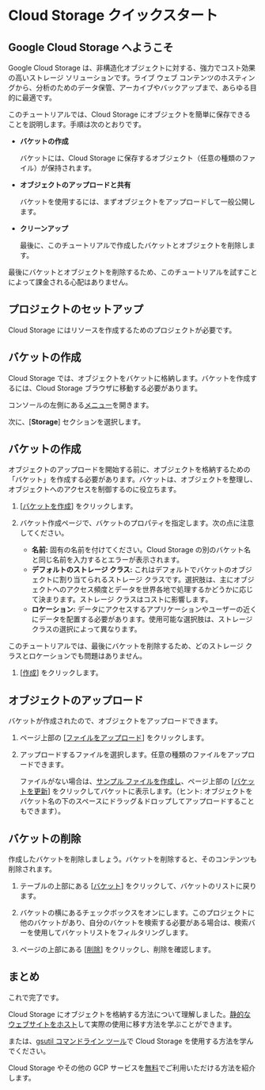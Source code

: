 # Cloud Storage クイックスタート

## Google Cloud Storage へようこそ

<walkthrough-tutorial-url url="https://cloud.google.com/storage/docs/quickstart-console"></walkthrough-tutorial-url>

Google Cloud Storage は、非構造化オブジェクトに対する、強力でコスト効果の高いストレージ ソリューションです。ライブ ウェブ コンテンツのホスティングから、分析のためのデータ保管、アーカイブやバックアップまで、あらゆる目的に最適です。

このチュートリアルでは、Cloud Storage にオブジェクトを簡単に保存できることを説明します。手順は次のとおりです。

  *  **バケットの作成**

     バケットには、Cloud Storage に保存するオブジェクト（任意の種類のファイル）が保持されます。

  *  **オブジェクトのアップロードと共有**

     バケットを使用するには、まずオブジェクトをアップロードして一般公開します。

  *  **クリーンアップ**

     最後に、このチュートリアルで作成したバケットとオブジェクトを削除します。

最後にバケットとオブジェクトを削除するため、このチュートリアルを試すことによって課金される心配はありません。

## プロジェクトのセットアップ

Cloud Storage にはリソースを作成するためのプロジェクトが必要です。

<walkthrough-project-billing-setup></walkthrough-project-billing-setup>

## バケットの作成

Cloud Storage では、オブジェクトをバケットに格納します。バケットを作成するには、Cloud Storage ブラウザに移動する必要があります。

コンソールの左側にある[メニュー][spotlight-menu]を開きます。

次に、[**Storage**] セクションを選択します。

<walkthrough-menu-navigation sectionid="STORAGE_SECTION"></walkthrough-menu-navigation>

## バケットの作成

オブジェクトのアップロードを開始する前に、オブジェクトを格納するための「バケット」を作成する必要があります。バケットは、オブジェクトを整理し、オブジェクトへのアクセスを制御するのに役立ちます。

  1. [[バケットを作成](walkthrough://spotlight-pointer?cssSelector=#p6ntest-cloudstorage-create-first-bucket-button,)] をクリックします。

  1. バケット作成ページで、バケットのプロパティを指定します。次の点に注意してください。

     *  **名前:** 固有の名前を付けてください。Cloud Storage の別のバケット名と同じ名前を入力するとエラーが表示されます。
     *  **デフォルトのストレージ クラス:** これはデフォルトでバケットのオブジェクトに割り当てられるストレージ クラスです。選択肢は、主にオブジェクトへのアクセス頻度とデータを世界各地で処理するかどうかに応じて決まります。ストレージ クラスはコストに影響します。
     *  **ロケーション:** データにアクセスするアプリケーションやユーザーの近くにデータを配置する必要があります。使用可能な選択肢は、ストレージ クラスの選択によって異なります。

このチュートリアルでは、最後にバケットを削除するため、どのストレージ クラスとロケーションでも問題はありません。

  1. [[作成][spotlight-create-button]] をクリックします。

## オブジェクトのアップロード

バケットが作成されたので、オブジェクトをアップロードできます。

  1. ページ上部の [[ファイルをアップロード][spotlight-upload-file]] をクリックします。

  1. アップロードするファイルを選択します。任意の種類のファイルをアップロードできます。

     ファイルがない場合は、[サンプル ファイルを作成し][create-sample-file]、ページ上部の [[バケットを更新][spotlight-refresh-bucket]] をクリックしてバケットに表示します。（ヒント: オブジェクトをバケット名の下のスペースにドラッグ＆ドロップしてアップロードすることもできます）。

## バケットの削除

作成したバケットを削除しましょう。バケットを削除すると、そのコンテンツも削除されます。

  1. テーブルの上部にある [[バケット][spotlight-buckets-link]] をクリックして、バケットのリストに戻ります。

  1. バケットの横にあるチェックボックスをオンにします。このプロジェクトに他のバケットがあり、自分のバケットを検索する必要がある場合は、検索バーを使用してバケットリストをフィルタリングします。

  1. ページの上部にある [[削除][spotlight-delete-buckets]] をクリックし、削除を確認します。

## まとめ

<walkthrough-conclusion-trophy></walkthrough-conclusion-trophy>

これで完了です。

Cloud Storage にオブジェクトを格納する方法について理解しました。[静的なウェブサイトをホスト](https://cloud.google.com/storage/docs/hosting-static-website)して実際の使用に移す方法を学ぶことができます。

または、[gsutil コマンドライン ツール](https://cloud.google.com/storage/docs/quickstart-gsutil)で Cloud Storage を使用する方法を学んでください。

Cloud Storage やその他の GCP サービスを[無料](https://cloud.google.com/free)でご利用いただける方法を紹介します。

[create-sample-file]: walkthrough://create-sample-storage-file
[spotlight-buckets-link]: walkthrough://spotlight-pointer?cssSelector=.p6n-cloudstorage-path-link
[spotlight-create-bucket]: walkthrough://spotlight-pointer?cssSelector=#p6ntest-cloudstorage-create-first-bucket-button,#p6n-cloudstorage-create-bucket
[spotlight-create-button]: walkthrough://spotlight-pointer?cssSelector=#p6ntest-gcs-create-bucket-button
[spotlight-delete-buckets]: walkthrough://spotlight-pointer?spotlightId=gcs-action-bar-delete-bucket
[spotlight-menu]: walkthrough://spotlight-pointer?spotlightId=console-nav-menu
[spotlight-public-link]: walkthrough://spotlight-pointer?cssSelector=.p6n-cloudstorage-browser-public-label
[spotlight-refresh-bucket]: walkthrough://spotlight-pointer?spotlightId=gcs-action-bar-refresh-objects
[spotlight-share-public]: walkthrough://spotlight-pointer?cssSelector=.p6n-cloudstorage-browser-public-checkbox
[spotlight-upload-file]: walkthrough://spotlight-pointer?spotlightId=gcs-action-bar-upload-file
